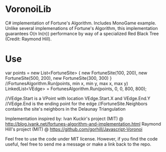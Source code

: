 # VoronoiLib
C# implementation of Fortune's Algorithm. Includes MonoGame example.
Unlike several implemenations of Fortune's Algorithm, this implementation guarantees O(n ln(n)) performance by way of a specialized Red Black Tree (Credit: Raymond Hill).

# Use
var points = new List\<FortuneSite\> {
  new FortuneSite(100, 200),
  new FortuneSite(500, 200),
  new FortuneSite(300, 300)
}
//FortunesAlgorithm.Run(points, min x, min y, max x, max y)
LinkedList\<VEdge\> = FortunesAlgorithm.Run(points, 0, 0, 800, 800);

//VEdge.Start is a VPoint with location VEdge.Start.X and VEdge.End.Y
//VEdge.End is the ending point for the edge
//FortuneSite.Neighbors contains the site's neighbors in the Delaunay Triangulation


Implementation inspired by:
Ivan Kuckir's project (MIT) @ http://blog.ivank.net/fortunes-algorithm-and-implementation.html
Raymond Hill's project (MIT) @ https://github.com/gorhill/Javascript-Voronoi 

Feel free to use the code under MIT license. However, if you find the code useful, feel free to send me a message or make a link back to the repo.

